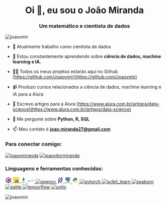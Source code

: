 <h1 align="center">Oi 👋, eu sou o João Miranda</h1>
<h3 align="center">Um matemático e cientista de dados</h3>

<p align="left"> <img src="https://komarev.com/ghpvc/?username=joaovmir&label=Profile%20views&color=0e75b6&style=flat" alt="joaovmir" /> </p>

- 🔭 Atualmente trabalho como cientista de dados

- 🌱 Estou constantemente aprendendo sobre **ciência de dados, machine learning e IA.**

- 👨‍💻 Todos os meus projetos estarão aqui no Github [https://github.com/Joaovmir](https://github.com/Joaovmir)

- 📹 Produzo cursos relacionados a ciência de dados, machine learning e IA para a Alura

- 📝 Escrevo artigos para a Alura [https://www.alura.com.br/artigos/data-science](https://www.alura.com.br/artigos/data-science)

- 💬 Me pergunte sobre **Python, R, SQL**

- 📫 Meu contato é **joao.miranda27@gmail.com**

<h3 align="left">Para conectar comigo:</h3>
<p align="left">
<a href="https://linkedin.com/in/joaovmiranda" target="blank"><img align="center" src="https://raw.githubusercontent.com/rahuldkjain/github-profile-readme-generator/master/src/images/icons/Social/linked-in-alt.svg" alt="joaovmiranda" height="20" width="20" /></a>
<a href="https://kaggle.com/joaovitormiranda" target="blank"><img align="center" src="https://raw.githubusercontent.com/rahuldkjain/github-profile-readme-generator/master/src/images/icons/Social/kaggle.svg" alt="joaovitormiranda" height="20" width="20" /></a>
</p>

<h3 align="left">Linguagens e ferramentas conhecidas:</h3>
<p align="left"> <a href="https://www.w3schools.com/cs/" target="_blank" rel="noreferrer"> <img src="https://raw.githubusercontent.com/devicons/devicon/master/icons/csharp/csharp-original.svg" alt="csharp" height="20" width="20"/> </a> <a href="https://developer.mozilla.org/en-US/docs/Web/JavaScript" target="_blank" rel="noreferrer"> <img src="https://raw.githubusercontent.com/devicons/devicon/master/icons/javascript/javascript-original.svg" alt="javascript" height="20" width="20"/> </a> 
  <a href="https://www.mongodb.com/" target="_blank" rel="noreferrer"> <img src="https://raw.githubusercontent.com/devicons/devicon/master/icons/mongodb/mongodb-original-wordmark.svg" alt="mongodb" height="20" width="20"/> </a> <a href="https://www.mysql.com/" target="_blank" rel="noreferrer"> <img src="https://raw.githubusercontent.com/devicons/devicon/master/icons/mysql/mysql-original-wordmark.svg" alt="mysql" height="20" width="20"/> </a> 
  <a href="https://opencv.org/" target="_blank" rel="noreferrer"> <img src="https://www.vectorlogo.zone/logos/opencv/opencv-icon.svg" alt="opencv" height="20" width="20"/> </a> 
  <a href="https://pandas.pydata.org/" target="_blank" rel="noreferrer"> <img src="https://raw.githubusercontent.com/devicons/devicon/2ae2a900d2f041da66e950e4d48052658d850630/icons/pandas/pandas-original.svg" alt="pandas" height="20" width="20"/> </a> 
  <a href="https://www.postgresql.org" target="_blank" rel="noreferrer"> <img src="https://raw.githubusercontent.com/devicons/devicon/master/icons/postgresql/postgresql-original-wordmark.svg" alt="postgresql" height="20" width="20"/> </a>
  <a href="https://www.python.org" target="_blank" rel="noreferrer"> <img src="https://raw.githubusercontent.com/devicons/devicon/master/icons/python/python-original.svg" alt="python" height="20" width="20"/> </a> 
  <a href="https://pytorch.org/" target="_blank" rel="noreferrer"> <img src="https://www.vectorlogo.zone/logos/pytorch/pytorch-icon.svg" alt="pytorch" height="20" width="20"/> </a> 
  <a href="https://scikit-learn.org/" target="_blank" rel="noreferrer"> <img src="https://upload.wikimedia.org/wikipedia/commons/0/05/Scikit_learn_logo_small.svg" alt="scikit_learn" height="20" width="20"/> </a> <a href="https://seaborn.pydata.org/" target="_blank" rel="noreferrer"> <img src="https://seaborn.pydata.org/_images/logo-mark-lightbg.svg" alt="seaborn" height="20" width="20"/> </a> 
  <a href="https://www.sqlite.org/" target="_blank" rel="noreferrer"> <img src="https://www.vectorlogo.zone/logos/sqlite/sqlite-icon.svg" alt="sqlite" height="20" width="20"/> </a>
  <a href="https://www.tensorflow.org" target="_blank" rel="noreferrer"> <img src="https://www.vectorlogo.zone/logos/tensorflow/tensorflow-icon.svg" alt="tensorflow" height="20" width="20"/> </a> 
  <a href="https://unity.com/" target="_blank" rel="noreferrer"> <img src="https://www.vectorlogo.zone/logos/unity3d/unity3d-icon.svg" alt="unity" height="20" width="20"/> </a> </p>

<p><img align="center" src="https://github-readme-stats.vercel.app/api/top-langs?username=joaovmir&show_icons=true&locale=en&layout=compact" alt="joaovmir" /></p>

